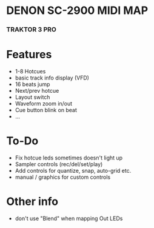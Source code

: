 # DENON SC-2900 MIDI MAP 
### TRAKTOR 3 PRO

# Features

  - 1-8 Hotcues
  - basic track info display (VFD)
  - 16 beats jump
  - Next/prev hotcue
  - Layout switch
  - Waveform zoom in/out
  - Cue button blink on beat
  - ...

# To-Do

  - Fix hotcue leds sometimes doesn't light up
  - Sampler controls (rec/del/set/play)
   - Add controls for quantize, snap, auto-grid etc.
  - manual / graphics for custom controls

# Other info

  - don't use "Blend" when mapping Out LEDs